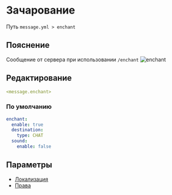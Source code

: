 # Зачарование
Путь `message.yml > enchant`

## Пояснение
Сообщение от сервера при использовании `/enchant`
![enchant](/enchant.png)

## Редактирование
```yaml
<message.enchant>
```

### По умолчанию
```yaml
enchant:
  enable: true
  destination:
    type: CHAT
  sound:
    enable: false
```

## Параметры

- [Локализация](/docs/localizations/ru_ru/message/enchant/)
- [Права](/docs/permission/message/enchant/)

<!--@include: @/parts/enable.md-->
<!--@include: @/parts/destination.md-->
<!--@include: @/parts/sound.md-->
